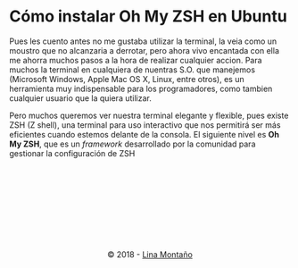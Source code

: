 # Cómo instalar Oh My ZSH en Ubuntu 

Pues les cuento antes no me gustaba utilizar la terminal, la veia como un moustro que no alcanzaria a derrotar, pero ahora vivo encantada con ella me ahorra muchos pasos a la hora de realizar cualquier accion. Para muchos la terminal en cualquiera de nuentras S.O. que manejemos (Microsoft Windows, Apple Mac OS X, Linux, entre otros), es un herramienta muy indispensable para los programadores, como tambien cualquier usuario que la quiera utilizar.

Pero muchos queremos ver nuestra terminal elegante y flexible, pues existe ZSH (Z shell), una terminal para uso interactivo que nos permitirá ser más eficientes cuando estemos delante de la consola. El siguiente nivel es **Oh My ZSH**, que es un *framework* desarrollado por la comunidad para gestionar la configuración de ZSH














<!--<>-->


<br />
<br />
<br />
<br />
<br />
<br />
<center>
  <footer>

   <p>
<br />
<br />
      © 2018  -
        <a href="https://github.com/calypsobronte">Lina Montaño</a>
    </p>

  </footer>
  </center>

<!--<>-->

<!-- Enlaces de Webs -->
[Oh My ZSH]:http://ohmyz.sh/ "Oh My ZSH"


<!--<>-->

<!-- Enlaces de Imagenes -->
[consola]: /img/Git_Bash.png  "Abrir Consola Git Bash"


<!-- Enlaces de Gifs -->

[gif_console]: /gif/tutorial.gif "Paso a pago Javascripting"